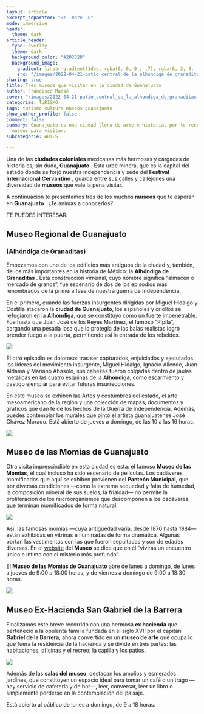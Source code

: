 ```yaml
---
layout: article
excerpt_separator: "<!--more-->"
mode: immersive
header:
  theme: dark
article_header:
  type: overlay
  theme: dark
  background_color: "#203028"
  background_image:
    gradient: linear-gradient(1deg, rgba(0, 0, 0 , .7), rgba(8, 3, 8, .9))
    src: "/images/2022-04-21-patio_central_de_la_alhondiga_de_granaditas.jpeg"
sharing: true
title: Tres museos que visitar en la ciudad de Guanajuato
author: Francisco Massé
cover: "/images/2022-04-21-patio_central_de_la_alhondiga_de_granaditas.jpeg"
categories: TURISMO
tags: turismo cultura museos guanajuato
show_author_profile: false
comment: false
summary: Guanajuato es una ciudad llena de arte e historia, por te recomendamos tres
  museos para visitar.
subcategorie: ARTES

---
```

Una de las **ciudades coloniales** mexicanas más hermosas y cargadas de historia es, sin duda, **Guanajuato** . Esta urbe minera, que es la capital del estado donde se forjó nuestra independencia y sede del **Festival Internacional Cervantino** , guarda entre sus calles y callejones una diversidad de **museos** que vale la pena visitar.

A continuación te presentamos tres de los muchos **museos** que te esperan en **Guanajuato** . ¿Te animas a conocerlos?

TE PUEDES INTERESAR:

## Museo Regional de Guanajuato

### (Alhóndiga de Granaditas)

Empezamos con uno de los edificios más antiguos de la ciudad y, también, de los más importantes en la historia de México: la **Alhóndiga de Granaditas** . Esta construcción virreinal, cuyo nombre significa “almacén o mercado de granos”, fue escenario de dos de los episodios más renombrados de la primera fase de nuestra guerra de Independencia.

En el primero, cuando las fuerzas insurgentes dirigidas por Miguel Hidalgo y Costilla atacaron la **ciudad de Guanajuato**, los españoles y criollos se refugiaron en la **Alhóndiga**, que se constituyó como un fuerte impenetrable. Fue hasta que Juan José de los Reyes Martínez, el famoso “Pípila”, cargando una pesada losa que lo protegía de las balas realistas logró prender fuego a la puerta, permitiendo así la entrada de los rebeldes.

![](https://www.inah.gob.mx/images/fotodeldia/20170714_alhondiga.jpg)

El otro episodio es doloroso: tras ser capturados, enjuiciados y ejecutados los líderes del movimiento insurgente, Miguel Hidalgo, Ignacio Allende, Juan Aldama y Mariano Abasolo, sus cabezas fueron colgadas dentro de jaulas metálicas en las cuatro esquinas de la **Alhóndiga**, como escarmiento y castigo ejemplar para evitar futuras insurrecciones.

En este museo se exhiben las Artes y costumbres del estado, el arte mesoamericano de la región y una colección de mapas, documentos y gráficos que dan fe de los hechos de la Guerra de Independencia. Además, puedes contemplar los murales que pintó el artista guanajuatense José Chávez Morado. Está abierto de jueves a domingo, de las 10 a las 16 horas.

![](https://www.inah.gob.mx/images/fotodeldia/20181231_murales.jpg)

## Museo de las Momias de Guanajuato

Otra visita imprescindible en esta ciudad es esta: el famoso **Museo de las Momias**, el cual incluso ha sido escenario de películas. Los cadáveres momificados que aquí se exhiben provienen del **Panteón Municipal**, que por diversas condiciones —como la extrema sequedad y falta de humedad, la composición mineral de sus suelos, la frialdad— no permite la proliferación de los microorganismos que descomponen a los cadáveres, que terminan momificados de forma natural.

![](https://upload.wikimedia.org/wikipedia/commons/thumb/b/b6/Las_momias_de_guanajuato.JPG/1280px-Las_momias_de_guanajuato.JPG)

Así, las famosas momias —cuya antigüedad varía, desde 1870 hasta 1984— están exhibidas en vitrinas e iluminadas de forma dramática. Algunas portan las vestimentas con las que fueron sepultadas y son de edades diversas. En el [website](http://www.momiasdeguanajuato.gob.mx/) del **Museo** se dice que en él “vivirás un encuentro único e íntimo con el misterio más profundo”.

El **Museo de las Momias de Guanajuato** abre de lunes a domingo, de lunes a jueves de 9:00 a 18:00 horas, y de viernes a domingo de 9:00 a 18:30 horas.

![](https://upload.wikimedia.org/wikipedia/commons/thumb/0/01/Las_Momias%2C_Guanajuato.jpg/1280px-Las_Momias%2C_Guanajuato.jpg)

## Museo Ex-Hacienda San Gabriel de la Barrera

Finalizamos este breve recorrido con una hermosa **ex hacienda** que perteneció a la opulenta familia fundada en el siglo XVII por el capitán **Gabriel de la Barrera**, ahora convertido en un **museo de arte** que ocupa lo que fuera la residencia de la hacienda y se divide en tres partes: las habitaciones, oficinas y el recreo; la capilla y los patios.

![](https://live.staticflickr.com/4734/25318416348_0fa871d4bc_b.jpg)

Además de las **salas del museo**, destacan los amplios y esmerados jardines, que constituyen un espacio ideal para tomar un café o un trago —hay servicio de cafetería y de bar—, leer, conversar, leer un libro o simplemente perderse en la contemplación del paisaje.

Está abierto al público de lunes a domingo, de 9 a 18 horas.